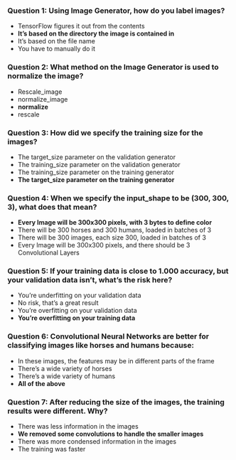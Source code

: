 ### Question 1: Using Image Generator, how do you label images?

* TensorFlow figures it out from the contents
* **It’s based on the directory the image is contained in**
* It’s based on the file name
* You have to manually do it

### Question 2: What method on the Image Generator is used to normalize the image?

* Rescale_image
* normalize_image
* **normalize**
* rescale

### Question 3: How did we specify the training size for the images?

* The target_size parameter on the validation generator
* The training_size parameter on the validation generator
* The training_size parameter on the training generator
* **The target_size parameter on the training generator**

### Question 4: When we specify the input_shape to be (300, 300, 3), what does that mean?

* **Every Image will be 300x300 pixels, with 3 bytes to define color**
* There will be 300 horses and 300 humans, loaded in batches of 3
* There will be 300 images, each size 300, loaded in batches of 3
* Every Image will be 300x300 pixels, and there should be 3 Convolutional Layers

### Question 5: If your training data is close to 1.000 accuracy, but your validation data isn’t, what’s the risk here?

* You’re underfitting on your validation data
* No risk, that’s a great result
* You’re overfitting on your validation data
* **You’re overfitting on your training data**

### Question 6: Convolutional Neural Networks are better for classifying images like horses and humans because:

* In these images, the features may be in different parts of the frame
* There’s a wide variety of horses
* There’s a wide variety of humans
* **All of the above**

### Question 7: After reducing the size of the images, the training results were different. Why?

* There was less information in the images
* **We removed some convolutions to handle the smaller images**
* There was more condensed information in the images
* The training was faster